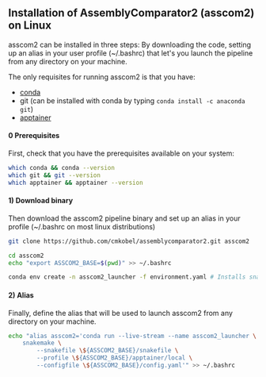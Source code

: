 ## Installation of AssemblyComparator2 (asscom2) on Linux

asscom2 can be installed in three steps: By downloading the code, setting up an alias in your user profile (~/.bashrc) that let's you launch the pipeline from any directory on your machine.

The only requisites for running asscom2 is that you have:
  - [conda](https://docs.conda.io/projects/conda/en/latest/user-guide/install/linux.html)
  - git (can be installed with conda by typing `conda install -c anaconda git`)
  - [apptainer](https://apptainer.org/docs/user/main/quick_start.html#installation-request)

#### 0 Prerequisites

First, check that you have the prerequisites available on your system:

```bash
which conda && conda --version
which git && git --version
which apptainer && apptainer --version
```

#### 1) Download binary

Then download the asscom2 pipeline binary and set up an alias in your profile (~/.bashrc on most linux distributions)

```bash
git clone https://github.com/cmkobel/assemblycomparator2.git asscom2

cd asscom2
echo "export ASSCOM2_BASE=$(pwd)" >> ~/.bashrc

conda env create -n asscom2_launcher -f environment.yaml # Installs snakemake and mamba in a specific environment

```


#### 2) Alias

Finally, define the alias that will be used to launch asscom2 from any directory on your machine.

```bash
echo "alias asscom2='conda run --live-stream --name asscom2_launcher \
    snakemake \
        --snakefile \${ASSCOM2_BASE}/snakefile \
        --profile \${ASSCOM2_BASE}/apptainer/local \
        --configfile \${ASSCOM2_BASE}/config.yaml'" >> ~/.bashrc


```







